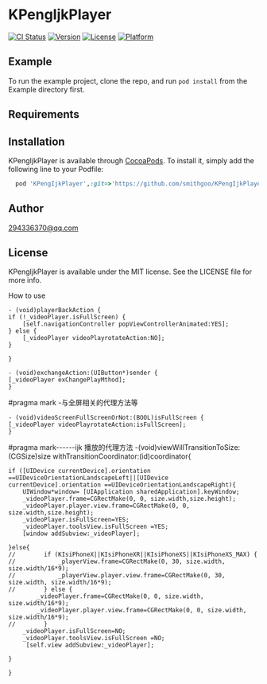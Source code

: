 # KPengIjkPlayer

[![CI Status](https://img.shields.io/travis/294336370@qq.com/KPengIjkPlayer.svg?style=flat)](https://travis-ci.org/294336370@qq.com/KPengIjkPlayer)
[![Version](https://img.shields.io/cocoapods/v/KPengIjkPlayer.svg?style=flat)](https://cocoapods.org/pods/KPengIjkPlayer)
[![License](https://img.shields.io/cocoapods/l/KPengIjkPlayer.svg?style=flat)](https://cocoapods.org/pods/KPengIjkPlayer)
[![Platform](https://img.shields.io/cocoapods/p/KPengIjkPlayer.svg?style=flat)](https://cocoapods.org/pods/KPengIjkPlayer)

## Example

To run the example project, clone the repo, and run `pod install` from the Example directory first.

## Requirements

## Installation

KPengIjkPlayer is available through [CocoaPods](https://cocoapods.org). To install
it, simply add the following line to your Podfile:

```ruby
  pod 'KPengIjkPlayer',:git=>'https://github.com/smithgoo/KPengIjkPlayer.git'

```

## Author

294336370@qq.com

## License

KPengIjkPlayer is available under the MIT license. See the LICENSE file for more info.


How to use

      

	- (void)playerBackAction {
    if (!_videoPlayer.isFullScreen) {
        [self.navigationController popViewControllerAnimated:YES];
    } else {
        [_videoPlayer videoPlayrotateAction:NO];
    }
   
	}

	- (void)exchangeAction:(UIButton*)sender {
    [_videoPlayer exChangePlayMthod];
	}


#pragma mark -与全屏相关的代理方法等

	- (void)videoScreenFullScreenOrNot:(BOOL)isFullScreen {
    [_videoPlayer videoPlayrotateAction:isFullScreen];
	}



#pragma mark------ijk 播放的代理方法
	-(void)viewWillTransitionToSize:(CGSize)size withTransitionCoordinator:(id<UIViewControllerTransitionCoordinator>)coordinator{
    
    if ([UIDevice currentDevice].orientation ==UIDeviceOrientationLandscapeLeft||[UIDevice currentDevice].orientation ==UIDeviceOrientationLandscapeRight){
        UIWindow*window= [UIApplication sharedApplication].keyWindow;
        _videoPlayer.frame=CGRectMake(0, 0, size.width,size.height);
        _videoPlayer.player.view.frame=CGRectMake(0, 0, size.width,size.height);
        _videoPlayer.isFullScreen=YES;
        _videoPlayer.toolsView.isFullScreen =YES;
        [window addSubview:_videoPlayer];
      
    }else{
	//        if (KIsiPhoneX||KIsiPhoneXR||KIsiPhoneXS||KIsiPhoneXS_MAX) {
	//            _playerView.frame=CGRectMake(0, 30, size.width, size.width/16*9);
	//            _playerView.player.view.frame=CGRectMake(0, 30, size.width, size.width/16*9);
	//        } else {
            _videoPlayer.frame=CGRectMake(0, 0, size.width, size.width/16*9);
            _videoPlayer.player.view.frame=CGRectMake(0, 0, size.width, size.width/16*9);
	//        }
        _videoPlayer.isFullScreen=NO;
        _videoPlayer.toolsView.isFullScreen =NO;
         [self.view addSubview:_videoPlayer];
      
    }
    
	}


	
	
